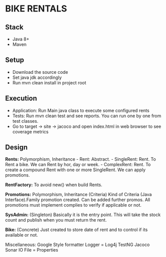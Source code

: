 # BIKE RENTALS

## Stack
  - Java 8+
  - Maven

## Setup
  - Download the source code
  - Set java jdk accordingly
  - Run mvn clean install in project root

 ## Execution
   - Application: Run Main java class to execute some configured rents
   - Tests: Run mvn clean test and see reports. You can run one by one from test classes.
   - Go to target -> site -> jacoco and open index.html in web browser to see coverage metrics


 ## Design
  **Rents:** Polymorphism, Inheritance
    - Rent: Abstract.
    - SingleRent: Rent. To Rent a bike. We can Rent by hor, day or week.
    - ComplexRent: Rent. To create a compound Rent with one or more SingleRent. We can apply promotions.

  **RentFactory:** To avoid new() when build Rents.


 **Promotions:** Polymorphism, Inheritance (Criteria)
    Kind of Criteria (Java Interface).Family promotion created.
    Can be added further promos.
    All promotions must implement complies to verify if applicable or not.

 **SysAdmin:** (Singleton)
    Basically it is the entry point. This will take the stock count and publish when you must return
    the rent.

 **Bike:** (Concrete)
    Just created to store date of rent and to control if its available or not.



 Miscellaneous:
   Google Style formatter
   Logger = Log4j
   TestNG
   Jacoco
   Sonar
   IO File = Properties
